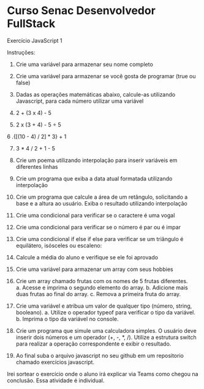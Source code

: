 # Curso Senac Desenvolvedor FullStack

Exercício JavaScript 1

Instruções:

1. Crie uma variável para armazenar seu nome completo
2. Crie uma variável para armazenar se você gosta de programar (true ou false)

3. Dadas as operações matemáticas abaixo, calcule-as utilizando Javascript, para cada número utilizar uma variável

4. 2 + (3 x 4) - 5

5. 2 x (3 + 4) - 5 ÷ 5

6 .{[(10 - 4) / 2] * 3} + 1

7. 3 * 4 / 2 + 1 - 5

8. Crie um poema utilizando interpolação para inserir variáveis em diferentes linhas

9. Crie um programa que exiba a data atual formatada utilizando interpolação

10. Crie um programa que calcule a área de um retângulo, solicitando a base e a altura ao usuário. Exiba o resultado utilizando interpolação

11. Crie uma condicional para verificar se o caractere é uma vogal

12. Crie uma condicional para verificar se o número é par ou é impar

13. Crie uma condicional if else if else para verificar se um triângulo é equilátero, isósceles ou escaleno:

14. Calcule a média do aluno e verifique se ele foi aprovado

15. Crie uma variável para armazenar um array com seus hobbies
 
16. Crie um array chamado frutas com os nomes de 5 frutas diferentes.<br>
    a. Acesse e imprima o segundo elemento do array.
    b. Adicione mais duas frutas ao final do array.
    c. Remova a primeira fruta do array.

17. Crie uma variável e atribua um valor de qualquer tipo (número, string, booleano).
    a. Utilize o operador typeof para verificar o tipo da variável.
    b. Imprima o tipo da variável no console.

18. Crie um programa que simule uma calculadora simples. O usuário deve inserir dois números e um operador (+, -, *, /). Utilize a estrutura switch para realizar a operação correspondente e exibir o resultado.

19. Ao final suba o arquivo javascript no seu github em um repositorio chamado exercícios javascript. 

Irei sortear o exercício onde o aluno irá explicar via Teams como chegou na conclusão. Essa atividade é individual. 
